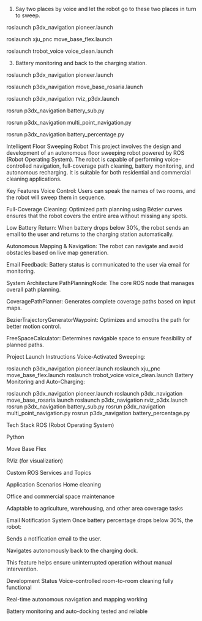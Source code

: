 1. Say two places by voice and let the robot go 
to these two places in turn to sweep.

roslaunch p3dx_navigation pioneer.launch

roslaunch xju_pnc move_base_flex.launch

roslaunch trobot_voice voice_clean.launch


3. Battery monitoring and back to the charging 
station.

roslaunch p3dx_navigation pioneer.launch

roslaunch p3dx_navigation move_base_rosaria.launch

roslaunch p3dx_navigation rviz_p3dx.launch

rosrun p3dx_navigation battery_sub.py 

rosrun p3dx_navigation multi_point_navigation.py

rosrun p3dx_navigation battery_percentage.py

Intelligent Floor Sweeping Robot
This project involves the design and development of an autonomous floor sweeping robot powered by ROS (Robot Operating System). The robot is capable of performing voice-controlled navigation, full-coverage path cleaning, battery monitoring, and autonomous recharging. It is suitable for both residential and commercial cleaning applications.

Key Features
Voice Control: Users can speak the names of two rooms, and the robot will sweep them in sequence.

Full-Coverage Cleaning: Optimized path planning using Bézier curves ensures that the robot covers the entire area without missing any spots.

Low Battery Return: When battery drops below 30%, the robot sends an email to the user and returns to the charging station automatically.

Autonomous Mapping & Navigation: The robot can navigate and avoid obstacles based on live map generation.

Email Feedback: Battery status is communicated to the user via email for monitoring.

System Architecture
PathPlanningNode: The core ROS node that manages overall path planning.

CoveragePathPlanner: Generates complete coverage paths based on input maps.

BezierTrajectoryGeneratorWaypoint: Optimizes and smooths the path for better motion control.

FreeSpaceCalculator: Determines navigable space to ensure feasibility of planned paths.

Project Launch Instructions
Voice-Activated Sweeping:

roslaunch p3dx_navigation pioneer.launch
roslaunch xju_pnc move_base_flex.launch
roslaunch trobot_voice voice_clean.launch
Battery Monitoring and Auto-Charging:

roslaunch p3dx_navigation pioneer.launch
roslaunch p3dx_navigation move_base_rosaria.launch
roslaunch p3dx_navigation rviz_p3dx.launch
rosrun p3dx_navigation battery_sub.py 
rosrun p3dx_navigation multi_point_navigation.py
rosrun p3dx_navigation battery_percentage.py

Tech Stack
ROS (Robot Operating System)

Python

Move Base Flex

RViz (for visualization)

Custom ROS Services and Topics

Application Scenarios
Home cleaning

Office and commercial space maintenance

Adaptable to agriculture, warehousing, and other area coverage tasks

Email Notification System
Once battery percentage drops below 30%, the robot:

Sends a notification email to the user.

Navigates autonomously back to the charging dock.

This feature helps ensure uninterrupted operation without manual intervention.

Development Status
Voice-controlled room-to-room cleaning fully functional

Real-time autonomous navigation and mapping working

Battery monitoring and auto-docking tested and reliable
